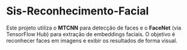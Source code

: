 # Sis-Reconhecimento-Facial
Este projeto utiliza o **MTCNN** para detecção de faces e o **FaceNet** (via TensorFlow Hub) para extração de embeddings faciais. O objetivo é reconhecer faces em imagens e exibir os resultados de forma visual.
